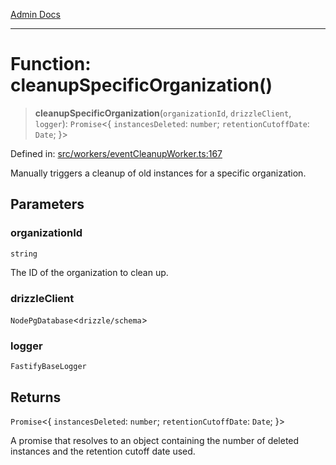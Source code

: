 [Admin Docs](/)

***

# Function: cleanupSpecificOrganization()

> **cleanupSpecificOrganization**(`organizationId`, `drizzleClient`, `logger`): `Promise`\<\{ `instancesDeleted`: `number`; `retentionCutoffDate`: `Date`; \}\>

Defined in: [src/workers/eventCleanupWorker.ts:167](https://github.com/Sourya07/talawa-api/blob/583d62db9438de398bb9012a4a2617e2cb268b08/src/workers/eventCleanupWorker.ts#L167)

Manually triggers a cleanup of old instances for a specific organization.

## Parameters

### organizationId

`string`

The ID of the organization to clean up.

### drizzleClient

`NodePgDatabase`\<``drizzle/schema``\>

### logger

`FastifyBaseLogger`

## Returns

`Promise`\<\{ `instancesDeleted`: `number`; `retentionCutoffDate`: `Date`; \}\>

A promise that resolves to an object containing the number of deleted instances
         and the retention cutoff date used.
